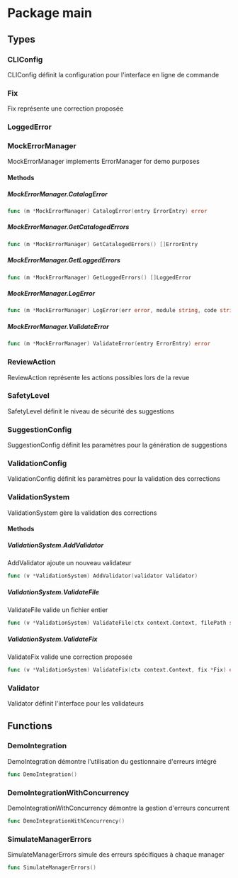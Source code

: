 # Package main

## Types

### CLIConfig

CLIConfig définit la configuration pour l'interface en ligne de commande


### Fix

Fix représente une correction proposée


### LoggedError

### MockErrorManager

MockErrorManager implements ErrorManager for demo purposes


#### Methods

##### MockErrorManager.CatalogError

```go
func (m *MockErrorManager) CatalogError(entry ErrorEntry) error
```

##### MockErrorManager.GetCatalogedErrors

```go
func (m *MockErrorManager) GetCatalogedErrors() []ErrorEntry
```

##### MockErrorManager.GetLoggedErrors

```go
func (m *MockErrorManager) GetLoggedErrors() []LoggedError
```

##### MockErrorManager.LogError

```go
func (m *MockErrorManager) LogError(err error, module string, code string)
```

##### MockErrorManager.ValidateError

```go
func (m *MockErrorManager) ValidateError(entry ErrorEntry) error
```

### ReviewAction

ReviewAction représente les actions possibles lors de la revue


### SafetyLevel

SafetyLevel définit le niveau de sécurité des suggestions


### SuggestionConfig

SuggestionConfig définit les paramètres pour la génération de suggestions


### ValidationConfig

ValidationConfig définit les paramètres pour la validation des corrections


### ValidationSystem

ValidationSystem gère la validation des corrections


#### Methods

##### ValidationSystem.AddValidator

AddValidator ajoute un nouveau validateur


```go
func (v *ValidationSystem) AddValidator(validator Validator)
```

##### ValidationSystem.ValidateFile

ValidateFile valide un fichier entier


```go
func (v *ValidationSystem) ValidateFile(ctx context.Context, filePath string) error
```

##### ValidationSystem.ValidateFix

ValidateFix valide une correction proposée


```go
func (v *ValidationSystem) ValidateFix(ctx context.Context, fix *Fix) error
```

### Validator

Validator définit l'interface pour les validateurs


## Functions

### DemoIntegration

DemoIntegration démontre l'utilisation du gestionnaire d'erreurs intégré


```go
func DemoIntegration()
```

### DemoIntegrationWithConcurrency

DemoIntegrationWithConcurrency démontre la gestion d'erreurs concurrent


```go
func DemoIntegrationWithConcurrency()
```

### SimulateManagerErrors

SimulateManagerErrors simule des erreurs spécifiques à chaque manager


```go
func SimulateManagerErrors()
```

